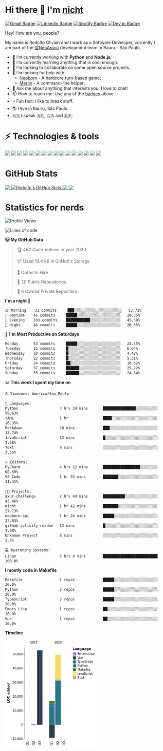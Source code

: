 # Hi there 👋 I'm [nicht](https://nicht.rocks)
[![Gmail Badge](https://img.shields.io/badge/-rodolfo.olivieri3@gmail.com-c14438?style=for-the-badge&logo=Gmail&logoColor=white)](mailto:rodolfo.olivieri3@gmail.com "Connect via Email")
[![Linkedin Badge](https://img.shields.io/badge/-Rodolfo%20Olivieri-0072b1?style=for-the-badge&logo=Linkedin&logoColor=white)](https://www.linkedin.com/in/rodolfoolivieri/ "Connect on LinkedIn")
[![Spotify Badge](https://img.shields.io/badge/-Spotify-1DB954?style=for-the-badge&logo=Spotify&logoColor=white)](https://open.spotify.com/user/22ydzsykc57ailqsqbn4ycwsq)
[![Dev.to Badge](https://img.shields.io/badge/DEV.TO-%230A0A0A.svg?style=for-the-badge&logo=dev-to&logoColor=white)](https://dev.to/nicht)


Hey! How are you, people?

My name is Rodolfo Olivieri and I work as a Software Developer, currently I am part of the [@NeoAssist](https://github.com/NeoAssist) development team in Bauru - São Paulo.

- 🔭 I’m currently working with **Python** and **Node.js**.
- 🌱 I’m currently learning anything that is cool enough.
- 👯 I’m looking to collaborate on some open source projects.
- 🤔 I’m looking for help with:
    * [Neoborn](https://github.com/neoborn-io) - A hardcore turn-based game;
    * [Merlin](https://github.com/nicht/merlin) - A command-line helper;
- 💬 Ask me about anything that interests you! I love to chat!
- 📫 How to reach me: Use any of the [badges](#hi-there--im-nicht) above
- ⚡ Fun fact: I like to break stuff. 
- 🌎 I live in Bauru, São Paulo.
- 🇧🇷 I speak 🇧🇷, 🇬🇧 and 🇩🇪.

# ⚡ Technologies & tools

![](https://img.shields.io/badge/OS-Linux-informational?style=flat&logo=linux&logoColor=white&color=6E5A93)
![](https://img.shields.io/badge/Distro-Fedora-informational?style=flat&logo=fedora&logoColor=white&color=6E5A93)
![](https://img.shields.io/badge/Editor-PyCharm-informational?style=flat&logo=intellij-idea&logoColor=white&color=6E5A93)
![](https://img.shields.io/badge/Code-Python-informational?style=flat&logo=python&logoColor=white&color=6E5A93)
![](https://img.shields.io/badge/Code-JavaScript-informational?style=flat&logo=javascript&logoColor=white&color=6E5A93)
![](https://img.shields.io/badge/Code-TypeScript-informational?style=flat&logo=typescript&logoColor=white&color=6E5A93)
![](https://img.shields.io/badge/Code-Golang-informational?style=flat&logo=go&logoColor=white&color=6E5A93)
![](https://img.shields.io/badge/Code-Ruby-informational?style=flat&logo=ruby&logoColor=white&color=6E5A93)
![](https://img.shields.io/badge/Code-React-informational?style=flat&logo=react&logoColor=white&color=6E5A93)
![](https://img.shields.io/badge/Shell-Bash-informational?style=flat&logo=gnu-bash&logoColor=white&color=6E5A93)
![](https://img.shields.io/badge/Tools-PostgreSQL-informational?style=flat&logo=postgresql&logoColor=white&color=6E5A93)
![](https://img.shields.io/badge/Tools-MySQL-informational?style=flat&logo=mysql&logoColor=white&color=6E5A93)
![](https://img.shields.io/badge/Tools-Docker-informational?style=flat&logo=docker&logoColor=white&color=6E5A93)
![](https://img.shields.io/badge/Tools-Kubernetes-informational?style=flat&logo=kubernetes&logoColor=white&color=6E5A93)
![](https://img.shields.io/badge/Cloud-Digital_Ocean-informational?style=flat&logo=digitalocean&logoColor=white&color=6E5A93)
![](https://img.shields.io/badge/Cloud-Amazon_AWS-informational?style=flat&logo=amazon-aws&logoColor=white&color=6E5A93)

# GitHub Stats
<a href="https://github.com/nicht/nicht">
  <img align="center" src="https://github-readme-stats.vercel.app/api/top-langs/?username=nicht&hide=TeX&layout=compact&theme=nightowl" />
</a>
<a href="https://github.com/nicht/nicht">
  <img align="center" src="https://github-readme-stats.vercel.app/api?username=nicht&show_icons=true&theme=nightowl&include_all_commits=true" alt="Rodolfo's GitHub Stats" />
</a>

<a href="https://github.com/neoborn-io/neoborn-api">
  <img align="center" src="https://github-readme-stats.vercel.app/api/pin/?username=neoborn-io&repo=neoborn-api&theme=nightowl" />
</a>
<a href="https://github.com/neoborn-io/neoborn">
  <img align="center" src="https://github-readme-stats.vercel.app/api/pin/?username=neoborn-io&repo=neoborn&theme=nightowl" />
</a>

# Statistics for nerds
<!--START_SECTION:waka-->
![Profile Views](http://img.shields.io/badge/Profile%20Views-10-blue)

![Lines of code](https://img.shields.io/badge/From%20Hello%20World%20I've%20written-1.0%20million%20Lines%20of%20code-blue)

**🐱 My GitHub Data** 

> 🏆 460 Contributions in year 2020
 > 
> 📦 Used 10.4 kB in GitHub's Storage 
 > 
> 💼 Opted to Hire
 > 
> 📜 20 Public Repositories 
 > 
> 🔑 0 Owned Private Repository 
 > 
**I'm a night 🦉** 

```text
🌞 Morning    31 commits     ███░░░░░░░░░░░░░░░░░░░░░░   13.72% 
🌆 Daytime    46 commits     █████░░░░░░░░░░░░░░░░░░░░   20.35% 
🌃 Evening    103 commits    ███████████░░░░░░░░░░░░░░   45.58% 
🌙 Night      46 commits     █████░░░░░░░░░░░░░░░░░░░░   20.35%

```
📅 **I'm Most Productive on Saturdays** 

```text
Monday       53 commits     █████░░░░░░░░░░░░░░░░░░░░   23.45% 
Tuesday      15 commits     █░░░░░░░░░░░░░░░░░░░░░░░░   6.64% 
Wednesday    10 commits     █░░░░░░░░░░░░░░░░░░░░░░░░   4.42% 
Thursday     12 commits     █░░░░░░░░░░░░░░░░░░░░░░░░   5.31% 
Friday       24 commits     ██░░░░░░░░░░░░░░░░░░░░░░░   10.62% 
Saturday     57 commits     ██████░░░░░░░░░░░░░░░░░░░   25.22% 
Sunday       55 commits     ██████░░░░░░░░░░░░░░░░░░░   24.34%

```


📊 **This week I spent my time on** 

```text
⌚︎ Timezone: America/Sao_Paulo

💬 Languages: 
Python                   3 hrs 39 mins       ███████████████░░░░░░░░░░   59.63% 
YAML                     1 hr                ████░░░░░░░░░░░░░░░░░░░░░   16.35% 
Markdown                 50 mins             ███░░░░░░░░░░░░░░░░░░░░░░   13.74% 
JavaScript               13 mins             █░░░░░░░░░░░░░░░░░░░░░░░░   3.68% 
Text                     9 mins              ░░░░░░░░░░░░░░░░░░░░░░░░░   2.55%

🔥 Editors: 
PyCharm                  4 hrs 12 mins       █████████████████░░░░░░░░   68.59% 
VS Code                  1 hr 55 mins        ███████░░░░░░░░░░░░░░░░░░   31.41%

🐱‍💻 Projects: 
axur-challenge           2 hrs 40 mins       ██████████░░░░░░░░░░░░░░░   43.46% 
nicht                    1 hr 42 mins        ███████░░░░░░░░░░░░░░░░░░   27.73% 
neoborn-api              1 hr 24 mins        █████░░░░░░░░░░░░░░░░░░░░   22.83% 
github-activity-readme   13 mins             █░░░░░░░░░░░░░░░░░░░░░░░░   3.68% 
Unknown Project          8 mins              ░░░░░░░░░░░░░░░░░░░░░░░░░   2.3%

💻 Operating Systems: 
Linux                    6 hrs 8 mins        █████████████████████████   100.0%

```

**I mostly code in Makefile** 

```text
Makefile                 2 repos             █████░░░░░░░░░░░░░░░░░░░░   20.0% 
Python                   2 repos             █████░░░░░░░░░░░░░░░░░░░░   20.0% 
TypeScript               2 repos             █████░░░░░░░░░░░░░░░░░░░░   20.0% 
Emacs Lisp               1 repos             ██░░░░░░░░░░░░░░░░░░░░░░░   10.0% 
Vue                      1 repos             ██░░░░░░░░░░░░░░░░░░░░░░░   10.0%

```


**Timeline**

![Chart not found](https://github.com/nicht/nicht/blob/master/charts/bar_graph.png) 


<!--END_SECTION:waka-->